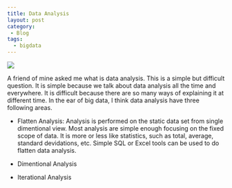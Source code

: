 ```yaml
---
title: Data Analysis 
layout: post
category:
 - Blog
tags:
  - bigdata
---
```


![](/images/Data-Analysis.jpg)


A friend of mine asked me what is data analysis. This is a simple but difficult question. It is simple because we talk about data analysis all the time and everywhere. It is difficult because there are so many ways of explaining it at different time. In the ear of big data, I think data analysis have three following areas.

* Flatten Analysis: Analysis is performed on the static data set from single dimentional view. Most analysis are simple enough focusing on the fixed scope of data. It is more or less like statistics, such as total, average, standard devidations, etc. Simple SQL or Excel tools can be used to do flatten data analysis.

* Dimentional Analysis

* Iterational Analysis